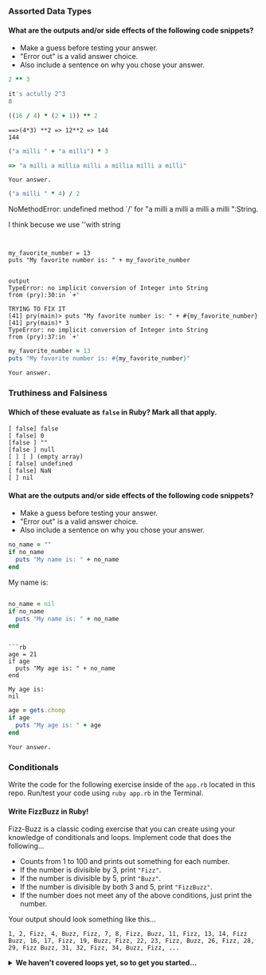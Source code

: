 ### Assorted Data Types

#### What are the outputs and/or side effects of the following code snippets?

* Make a guess before testing your answer.
* "Error out" is a valid answer choice.
* Also include a sentence on why you chose your answer.

```rb
2 ** 3

it's actully 2^3
8
```

```rb
((16 / 4) * (2 + 1)) ** 2
```
```
==>(4*3) **2 => 12**2 => 144
144

```

```rb
("a milli " + "a milli") * 3

=> "a milli a millia milli a millia milli a milli"
```
```text
Your answer.
```

```rb
("a milli " * 4) / 2
```

NoMethodError: undefined method `/' for "a milli a milli a milli a milli ":String.

I think becuse we use '\'with string 
```


my_favorite_number = 13
puts "My favorite number is: " + my_favorite_number
```
```need to convert it to string (not sure)

output
TypeError: no implicit conversion of Integer into String
from (pry):30:in `+'

TRYING TO FIX IT 
[41] pry(main)> puts "My favorite number is: " + #{my_favorite_number}
[41] pry(main)* 3
TypeError: no implicit conversion of Integer into String
from (pry):37:in `+'

```

```rb
my_favorite_number = 13
puts "My favorite number is: #{my_favorite_number}"
```
```text
Your answer.
```

### Truthiness and Falsiness

#### Which of these evaluate as `false` in Ruby? Mark all that apply.

```text
[ false] false
[ false] 0
[false ] ""
[false ] null
[ ] [ ] (empty array)
[ false] undefined
[ false] NaN
[ ] nil
```

#### What are the outputs and/or side effects of the following code snippets?

* Make a guess before testing your answer.
* "Error out" is a valid answer choice.
* Also include a sentence on why you chose your answer.

```rb
no_name = ""
if no_name
  puts "My name is: " + no_name
end
```
My name is: 
```rb

no_name = nil
if no_name
  puts "My name is: " + no_name
end
```

```

```rb
age = 21
if age
  puts "My age is: " + no_name
end
```
```
My age is: 
nil
```

```rb
age = gets.chomp
if age
  puts "My age is: " + age
end
```
```text
Your answer.
```

### Conditionals

Write the code for the following exercise inside of the `app.rb` located in this repo. Run/test your code using `ruby app.rb` in the Terminal.

#### Write FizzBuzz in Ruby!

Fizz-Buzz is a classic coding exercise that you can create using your knowledge of conditionals and loops. Implement code that does the following...

* Counts from 1 to 100 and prints out something for each number.
* If the number is divisible by 3, print `"Fizz"`.
* If the number is divisible by 5, print `"Buzz"`.
* If the number is divisible by both 3 and 5, print `"FizzBuzz"`.
* If the number does not meet any of the above conditions, just print the number.

Your output should look something like this...
```
1, 2, Fizz, 4, Buzz, Fizz, 7, 8, Fizz, Buzz, 11, Fizz, 13, 14, Fizz Buzz, 16, 17, Fizz, 19, Buzz, Fizz, 22, 23, Fizz, Buzz, 26, Fizz, 28, 29, Fizz Buzz, 31, 32, Fizz, 34, Buzz, Fizz, ...
```

<details>
  <summary><strong>We haven't covered loops yet, so to get you started...</strong></summary>

  ```rb
  i = 1
  while i <= 100
    # Your code goes in here.
  end
  ```

</details>
